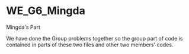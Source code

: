 # WE_G6_Mingda
Mingda's Part

We have done the Group problems together so the group part of code is contained in parts of these two files and other two members' codes.
